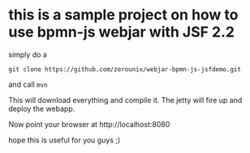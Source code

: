 # this is a sample project on how to use bpmn-js webjar with JSF 2.2

simply do a 

``
git clone https://github.com/zerounix/webjar-bpmn-js-jsfdemo.git
``

and call 
``
mvn
``

This will download everything and compile it. The jetty will fire up and deploy the webapp.

Now point your browser at http://localhost:8080

hope this is useful for you guys ;)